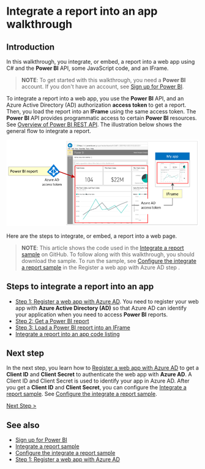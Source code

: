<properties
   pageTitle="Integrate a report into an app"
   description="Walkthrough to integrate a report into an app, sample code"
   services="powerbi"
   documentationCenter=""
   authors="dvana"
   manager="mblythe"
   backup=""
   editor=""
   tags=""
   qualityFocus="no"
   qualityDate=""/>

<tags
   ms.service="powerbi"
   ms.devlang="NA"
   ms.topic="get-started-article"
   ms.tgt_pltfrm="NA"
   ms.workload="powerbi"
   ms.date="05/24/2016"
   ms.author="derrickv"/>

# Integrate a report into an app walkthrough

## Introduction

In this walkthrough, you integrate, or embed, a report into a web app using C# and the **Power BI** API, some JavaScript code, and an IFrame.

>**NOTE**: To get started with this walkthrough, you need a **Power BI** account. If you don't have an account, see [Sign up for Power BI]( powerbi-admin-free-with-custom-azure-directory.md).

To integrate a report into a web app, you use the **Power BI** API, and an Azure Active Directory (AD) authorization **access token** to get a report. Then, you load the report into an **IFrame** using the same access token. The **Power BI** API provides programmatic access to certain **Power BI** resources. See [Overview of Power BI REST API](https://msdn.microsoft.com/library/dn877544.aspx). The illustration below shows the general flow to integrate a report.

![](media\powerbi-developer-integrate-report\integrate-report-flow.png)

Here are the steps to integrate, or embed, a report into a web page.

>**NOTE**: This article shows the code used in the [Integrate a report sample](https://github.com/Microsoft/PowerBI-CSharp/tree/master/samples/webforms/integrate-report-web-app) on GitHub. To follow along with this walkthrough, you should download the sample. To run the sample, see [Configure the integrate a report sample](powerbi-developer-integrate-report-register.md#configure-sample) in the Register a web app with Azure AD step .

## Steps to integrate a report into an app

- [Step 1: Register a web app with Azure AD](powerbi-developer-integrate-report-register.md). You need to register your web app with **Azure Active Directory (AD)** so that Azure AD can identify your application when you need to access **Power BI** reports.
- [Step 2: Get a Power BI report](powerbi-developer-integrate-report-get-report.md)
- [Step 3: Load a Power BI report into an IFrame](powerbi-developer-integrate-report-load-report-iframe.md)
- [Integrate a report into an app code listing](powerbi-developer-integrate-report-code.md)

## Next step

In the next step, you learn how to [Register a web app with Azure AD](powerbi-developer-integrate-report-register.md) to get a **Client ID** and **Client Secret** to authenticate the web app with **Azure AD**. A Client ID and Client Secret is used to identify your app in Azure AD. After you get a **Client ID** and **Client Secret**, you can configure the [Integrate a report sample](https://github.com/Microsoft/PowerBI-CSharp/tree/master/samples/webforms/integrate-report-web-app). See [Configure the integrate a report sample](powerbi-developer-integrate-report-register.md#configure-sample).

[Next Step >](powerbi-developer-integrate-report-register.md)

## See also

-	[Sign up for Power BI]( powerbi-admin-free-with-custom-azure-directory.md)
-	[Integrate a report sample](https://github.com/Microsoft/PowerBI-CSharp/tree/master/samples/webforms/integrate-report-web-app)
-	[Configure the integrate a report sample](powerbi-developer-integrate-report-register.md#configure-sample)
-	[Step 1: Register a web app with Azure AD](powerbi-developer-integrate-report-register.md)
